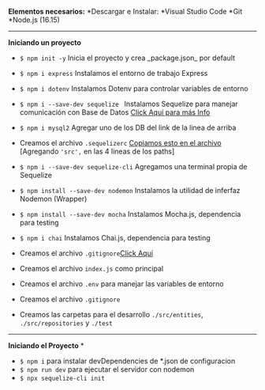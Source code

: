 **Elementos necesarios:**
  *Descargar e Instalar:
  *Visual Studio Code
  *Git
  *Node.js (16.15)

---
**Iniciando un proyecto**
  * ```$ npm init -y```                         Inicia el proyecto y crea \_package.json\_ por default  
  * ```$ npm i express```                       Instalamos el entorno de trabajo Express
  * ```$ npm i dotenv```                        Instalamos Dotenv para controlar variables de entorno
  
  * ```$ npm i --save-dev sequelize ```         Instalamos Sequelize para manejar comunicación con Base de Datos [Click Aquí para más Info](https://www.npmjs.com/package/sequelize)
  * ```$ npm i mysql2```                        Agregar uno de los DB del link de la linea de arriba
  * Creamos el archivo ```.sequelizerc``` [Copiamos esto en el archivo](https://sequelize.org/docs/v6/other-topics/migrations/#the-sequelizerc-file) [Agregando ``'src',`` en las 4 lineas de los paths]
  * ```$ npm i --save-dev sequelize-cli```      Agregamos una terminal propia de Sequelize
  * ```$ npm install --save-dev nodemon```      Instalamos la utilidad de inferfaz Nodemon (Wrapper) 
  * ```$ npm install --save-dev mocha```        Instalamos Mocha.js, dependencia para testing
  * ```$ npm i chai```                          Instalamos Chai.js, dependencia para testing
  * Creamos el archivo ```.gitignore```[Click Aquí](https://github.com/github/gitignore/blob/main/Node.gitignore)
  * Creamos el archivo ```index.js``` como principal
  * Creamos el archivo ```.env```  para manejar las variables de entorno
  * Creamos el archivo ```.gitignore```

  * Creamos las carpetas para el desarrollo ```./src/entities```, ```./src/repositories``` y ```./test```

---  
**Iniciando el Proyecto**
   * 
   * ```$ npm i``` para instalar devDependencies de *.json de configuracion
   * ```$ npm run dev``` para ejecutar el servidor con nodemon
   * ```$ npx sequelize-cli init```